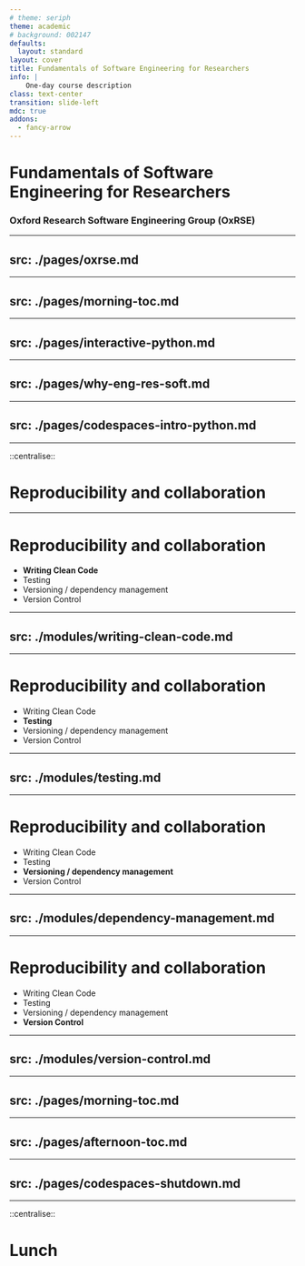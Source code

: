 ```yaml
---
# theme: seriph
theme: academic
# background: 002147
defaults:
  layout: standard
layout: cover
title: Fundamentals of Software Engineering for Researchers
info: |
    One-day course description
class: text-center
transition: slide-left
mdc: true
addons:
  - fancy-arrow
---
```


# Fundamentals of Software Engineering for Researchers

### Oxford Research Software Engineering Group (OxRSE)

---
src: ./pages/oxrse.md
---

---
src: ./pages/morning-toc.md
---

---
src: ./pages/interactive-python.md
---

---
src: ./pages/why-eng-res-soft.md
---

---
src: ./pages/codespaces-intro-python.md
---

---

::centralise::

# Reproducibility and collaboration

---

# Reproducibility and collaboration

- **Writing Clean Code**
- Testing
- Versioning / dependency management
- Version Control

---
src: ./modules/writing-clean-code.md
---

---

# Reproducibility and collaboration

- Writing Clean Code
- **Testing**
- Versioning / dependency management
- Version Control

---
src: ./modules/testing.md
---

---

# Reproducibility and collaboration

- Writing Clean Code
- Testing
- **Versioning / dependency management**
- Version Control

---
src: ./modules/dependency-management.md
---

---

# Reproducibility and collaboration

- Writing Clean Code
- Testing
- Versioning / dependency management
- **Version Control**

---
src: ./modules/version-control.md
---

---
src: ./pages/morning-toc.md
---

---
src: ./pages/afternoon-toc.md
---

---
src: ./pages/codespaces-shutdown.md
---

---

::centralise::

# Lunch
